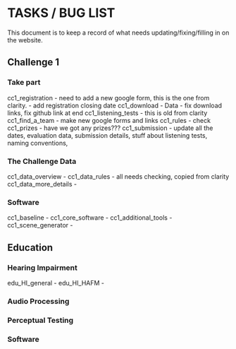 # TASKS / BUG LIST

This document is to keep a record of what needs updating/fixing/filling in on the website.

## Challenge 1

### Take part
cc1_registration - need to add a new google form, this is the one from clarity.
                 - add registration closing date
cc1_download - Data - fix download links, fix github link at end
cc1_listening_tests - this is old from clarity
cc1_find_a_team - make new google forms and links
cc1_rules - check
cc1_prizes - have we got any prizes???
cc1_submission - update all the dates, evaluation data, submission details, stuff about listening tests, naming conventions, 

### The Challenge Data
cc1_data_overview - 
cc1_data_rules - all needs checking, copied from clarity
cc1_data_more_details - 

### Software
cc1_baseline - 
cc1_core_software - 
cc1_additional_tools - 
cc1_scene_generator - 

## Education
### Hearing Impairment
edu_HI_general - 
edu_HI_HAFM - 

### Audio Processing


### Perceptual Testing


### Software




